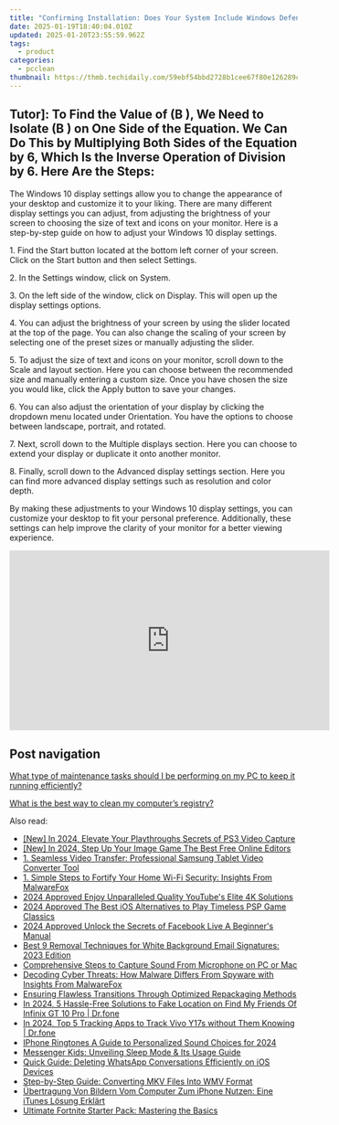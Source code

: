 ```yaml
---
title: "Confirming Installation: Does Your System Include Windows Defender? Insights by YL Software Experts"
date: 2025-01-19T18:40:04.010Z
updated: 2025-01-20T23:55:59.962Z
tags:
  - product
categories:
  - pcclean
thumbnail: https://thmb.techidaily.com/59ebf54bbd2728b1cee67f80e126289c9f6737977aace37b8f0906719738cd6b.jpg
---
```


## Tutor]: To Find the Value of \(B \), We Need to Isolate \(B \) on One Side of the Equation. We Can Do This by Multiplying Both Sides of the Equation by 6, Which Is the Inverse Operation of Division by 6. Here Are the Steps:

The Windows 10 display settings allow you to change the appearance of your desktop and customize it to your liking. There are many different display settings you can adjust, from adjusting the brightness of your screen to choosing the size of text and icons on your monitor. Here is a step-by-step guide on how to adjust your Windows 10 display settings. 

1\. Find the Start button located at the bottom left corner of your screen. Click on the Start button and then select Settings.

2\. In the Settings window, click on System.

3\. On the left side of the window, click on Display. This will open up the display settings options. 

4\. You can adjust the brightness of your screen by using the slider located at the top of the page. You can also change the scaling of your screen by selecting one of the preset sizes or manually adjusting the slider.

5\. To adjust the size of text and icons on your monitor, scroll down to the Scale and layout section. Here you can choose between the recommended size and manually entering a custom size. Once you have chosen the size you would like, click the Apply button to save your changes.

6\. You can also adjust the orientation of your display by clicking the dropdown menu located under Orientation. You have the options to choose between landscape, portrait, and rotated.

7\. Next, scroll down to the Multiple displays section. Here you can choose to extend your display or duplicate it onto another monitor.

8\. Finally, scroll down to the Advanced display settings section. Here you can find more advanced display settings such as resolution and color depth. 

By making these adjustments to your Windows 10 display settings, you can customize your desktop to fit your personal preference. Additionally, these settings can help improve the clarity of your monitor for a better viewing experience.

<!-- affiliate ads begin -->
<iframe width="560" height="315" src="https://www.youtube.com/embed/JAkb8Bv3AU4?si=2rHwnZYTzTLieKgY" title="YouTube video player" frameborder="0" allow="accelerometer; autoplay; clipboard-write; encrypted-media; gyroscope; picture-in-picture; web-share" referrerpolicy="strict-origin-when-cross-origin" allowfullscreen></iframe>
<!-- affiliate ads end -->

## Post navigation

[What type of maintenance tasks should I be performing on my PC to keep it running efficiently?](https://tools.techidaily.com/pcclean/products/)

[What is the best way to clean my computer’s registry?](https://tools.techidaily.com/pcclean/products/)

<ins class="adsbygoogle"
     style="display:block"
     data-ad-format="autorelaxed"
     data-ad-client="ca-pub-7571918770474297"
     data-ad-slot="1223367746"></ins>

<ins class="adsbygoogle"
     style="display:block"
     data-ad-client="ca-pub-7571918770474297"
     data-ad-slot="8358498916"
     data-ad-format="auto"
     data-full-width-responsive="true"></ins>

<span class="atpl-alsoreadstyle">Also read:</span>
<div><ul>
<li><a href="https://video-screen-grab.techidaily.com/new-in-2024-elevate-your-playthroughs-secrets-of-ps3-video-capture/"><u>[New] In 2024, Elevate Your Playthroughs Secrets of PS3 Video Capture</u></a></li>
<li><a href="https://fox-glue.techidaily.com/new-in-2024-step-up-your-image-game-the-best-free-online-editors/"><u>[New] In 2024, Step Up Your Image Game The Best Free Online Editors</u></a></li>
<li><a href="https://win-exclusive.techidaily.com/1-seamless-video-transfer-professional-samsung-tablet-video-converter-tool/"><u>1. Seamless Video Transfer: Professional Samsung Tablet Video Converter Tool</u></a></li>
<li><a href="https://win-exclusive.techidaily.com/1-simple-steps-to-fortify-your-home-wi-fi-security-insights-from-malwarefox/"><u>1. Simple Steps to Fortify Your Home Wi-Fi Security: Insights From MalwareFox</u></a></li>
<li><a href="https://fox-access.techidaily.com/2024-approved-enjoy-unparalleled-quality-youtubes-elite-4k-solutions/"><u>2024 Approved Enjoy Unparalleled Quality YouTube's Elite 4K Solutions</u></a></li>
<li><a href="https://visual-screen-recording.techidaily.com/2024-approved-the-best-ios-alternatives-to-play-timeless-psp-game-classics/"><u>2024 Approved The Best iOS Alternatives to Play Timeless PSP Game Classics</u></a></li>
<li><a href="https://facebook-video-content.techidaily.com/2024-approved-unlock-the-secrets-of-facebook-live-a-beginners-manual/"><u>2024 Approved Unlock the Secrets of Facebook Live A Beginner's Manual</u></a></li>
<li><a href="https://win-exclusive.techidaily.com/best-9-removal-techniques-for-white-background-email-signatures-2023-edition/"><u>Best 9 Removal Techniques for White Background Email Signatures: 2023 Edition</u></a></li>
<li><a href="https://win-exclusive.techidaily.com/comprehensive-steps-to-capture-sound-from-microphone-on-pc-or-mac/"><u>Comprehensive Steps to Capture Sound From Microphone on PC or Mac</u></a></li>
<li><a href="https://win-exclusive.techidaily.com/decoding-cyber-threats-how-malware-differs-from-spyware-with-insights-from-malwarefox/"><u>Decoding Cyber Threats: How Malware Differs From Spyware with Insights From MalwareFox</u></a></li>
<li><a href="https://win-exclusive.techidaily.com/ensuring-flawless-transitions-through-optimized-repackaging-methods/"><u>Ensuring Flawless Transitions Through Optimized Repackaging Methods</u></a></li>
<li><a href="https://change-location.techidaily.com/in-2024-5-hassle-free-solutions-to-fake-location-on-find-my-friends-of-infinix-gt-10-pro-drfone-by-drfone-virtual-android/"><u>In 2024, 5 Hassle-Free Solutions to Fake Location on Find My Friends Of Infinix GT 10 Pro | Dr.fone</u></a></li>
<li><a href="https://android-location-track.techidaily.com/in-2024-top-5-tracking-apps-to-track-vivo-y17s-without-them-knowing-drfone-by-drfone-virtual-android/"><u>In 2024, Top 5 Tracking Apps to Track Vivo Y17s without Them Knowing | Dr.fone</u></a></li>
<li><a href="https://fox-blue.techidaily.com/iphone-ringtones-a-guide-to-personalized-sound-choices-for-2024/"><u>IPhone Ringtones A Guide to Personalized Sound Choices for 2024</u></a></li>
<li><a href="https://facebook.techidaily.com/messenger-kids-unveiling-sleep-mode-and-its-usage-guide/"><u>Messenger Kids: Unveiling Sleep Mode & Its Usage Guide</u></a></li>
<li><a href="https://win-exclusive.techidaily.com/quick-guide-deleting-whatsapp-conversations-efficiently-on-ios-devices/"><u>Quick Guide: Deleting WhatsApp Conversations Efficiently on iOS Devices</u></a></li>
<li><a href="https://win-exclusive.techidaily.com/step-by-step-guide-converting-mkv-files-into-wmv-format/"><u>Step-by-Step Guide: Converting MKV Files Into WMV Format</u></a></li>
<li><a href="https://fox-tls.techidaily.com/ubertragung-von-bildern-vom-computer-zum-iphone-nutzen-eine-itunes-losung-erklart/"><u>Übertragung Von Bildern Vom Computer Zum iPhone Nutzen: Eine iTunes Lösung Erklärt</u></a></li>
<li><a href="https://win-exclusive.techidaily.com/ultimate-fortnite-starter-pack-mastering-the-basics/"><u>Ultimate Fortnite Starter Pack: Mastering the Basics</u></a></li>
</ul></div>

